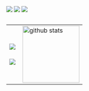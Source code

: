 <table border="0" align="left"> 
<tr>
  <a href="https://skillicons.dev">
    <td><img align="left" src="https://skillicons.dev/icons?i=python,flask,heroku">
    <br><br>
    <img align="left" src="https://skillicons.dev/icons?i=html,css,js"></td>
  </a>
 
  <td><img alt="github stats" height="150px" src="https://github-readme-stats.vercel.app/api?username=batabataaaa-26&theme=onedark&show_icons=ture" /></td>
</tr>

![](http://github-profile-summary-cards.vercel.app/api/cards/profile-details?username=batabataaaa-26&theme=gruvbox)
![](http://github-profile-summary-cards.vercel.app/api/cards/repos-per-language?username=batabataaaa-26&theme=gruvbox)
![](http://github-profile-summary-cards.vercel.app/api/cards/stats?username=batabataaaa-26&theme=gruvbox)
